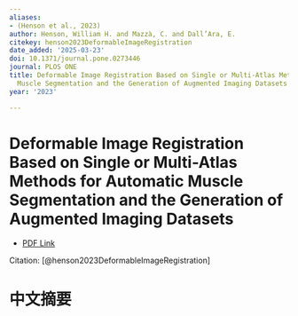 ```yaml
---
aliases:
- (Henson et al., 2023)
author: Henson, William H. and Mazzà, C. and Dall’Ara, E.
citekey: henson2023DeformableImageRegistration
date_added: '2025-03-23'
doi: 10.1371/journal.pone.0273446
journal: PLOS ONE
title: Deformable Image Registration Based on Single or Multi-Atlas Methods for Automatic
  Muscle Segmentation and the Generation of Augmented Imaging Datasets
year: '2023'

---
```

# Deformable Image Registration Based on Single or Multi-Atlas Methods for Automatic Muscle Segmentation and the Generation of Augmented Imaging Datasets
- [PDF Link](zotero://open-pdf/library/items/AU6P49JE)

Citation: [@henson2023DeformableImageRegistration]

# 中文摘要

